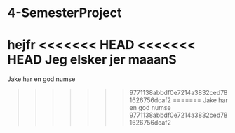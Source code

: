 # 4-SemesterProject
hejfr
<<<<<<< HEAD
<<<<<<< HEAD
Jeg elsker jer maaanS
=======
Jake har en god numse
>>>>>>> 9771138abbdf0e7214a3832ced781626756dcaf2
=======
Jake har en god numse
>>>>>>> 9771138abbdf0e7214a3832ced781626756dcaf2
